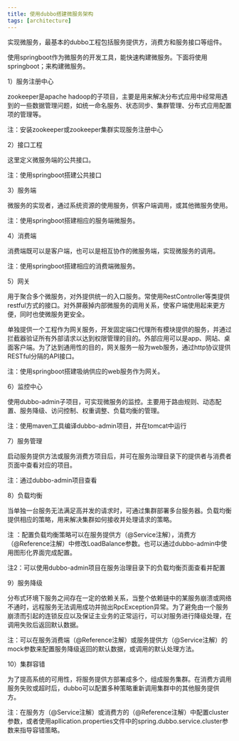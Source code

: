 ```yaml
---
title: 使用dubbo搭建微服务架构
tags: [architecture]
---
```


实现微服务，最基本的dubbo工程包括服务提供方，消费方和服务接口等组件。

使用springboot作为微服务的开发工具，能快速构建微服务。下面将使用springboot；来构建微服务。

1）服务注册中心

zookeeper是apache hadoop的子项目，主要是用来解决分布式应用中经常用遇到的一些数据管理问题，如统一命名服务、状态同步、集群管理、分布式应用配置项的管理等。

注：安装zookeeper或zookeeper集群实现服务注册中心

2）接口工程

这里定义微服务端的公共接口。

注：使用springboot搭建公共接口

3）服务端

微服务的实现者，通过系统资源的使用服务，供客户端调用，或其他微服务使用。

注：使用springboot搭建相应的服务端微服务。

4）消费端

消费端既可以是客户端，也可以是相互协作的微服务端，实现微服务的调用。

注：使用springboot搭建相应的消费端微服务。

5）网关

用于聚合多个微服务，对外提供统一的入口服务。常使用RestController等类提供restful方式的接口。对外屏蔽掉内部微服务的调用关系，使客户端使用起来更方便，同时也使微服务更安全。

单独提供一个工程作为网关服务，开发固定端口代理所有模块提供的服务，并通过拦截器验证所有外部请求以达到权限管理的目的。外部应用可以是app、网站、桌面客户端。为了达到通用性的目的，网关服务一般为web服务，通过http协议提供RESTful分隔的API接口。

注：使用springboot搭建吸纳供应的web服务作为网关。

6）监控中心

使用dubbo-admin子项目，可实现微服务的监控。主要用于路由规则、动态配置、服务降级、访问控制、权重调整、负载均衡的管理。

注：使用maven工具编译dubbo-admin项目，并在tomcat中运行

7）服务管理

启动服务提供方法或服务消费方项目后，并可在服务治理目录下的提供者与消费者页面中查看对应的项目。

注：通过dubbo-admin项目查看

8）负载均衡

当单独一台服务无法满足高并发的请求时，可通过集群部署多台服务器。负载均衡提供相应的策略，用来解决集群如何接收并处理请求的策略。

注 ：配置负载均衡策略可以在服务提供方（@Service注解），消费方（@Reference注解）中修改LoadBalance参数。也可以通过dubbo-admin中使用图形化界面完成配置。

注2：可以使用dubbo-admin项目在服务治理目录下的负载均衡页面查看并配置

9）服务降级

分布式环境下服务之间存在一定的依赖关系，当整个依赖链中的某服务崩溃或网络不通时，远程服务无法调用成功并抛出RpcException异常。为了避免由一个服务崩溃而引起的连锁反应以及保证主业务的正常运行，可以对服务进行降级处理，在调用失败后返回默认数据。

注：可以在服务消费端（@Reference注解）或服务提供方（@Service注解）的mock参数来配置服务降级返回的默认数据，或调用的默认处理方法。

10）集群容错

为了提高系统的可用性，将服务提供方部署成多个，组成服务集群。在消费方调用服务失败或超时后，dubbo可以配置多种策略重新调用集群中的其他服务提供方。

注：在服务方（@Service注解）或消费方的（@Reference注解）中配置cluster参数，或者使用apllication.properties文件中的spring.dubbo.service.cluster参数来指导容错策略。